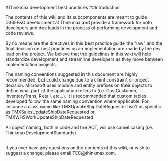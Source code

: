 #Thinkmax development best practices
##Introduction

The contents of this wiki and its subcomponents are meant to guide D365F&O development at Thinkmax and provide a framework for both developers and dev leads in the process of performing development and code reviews.

By no means are the directives in this best practice guide the "law" and the final decision on best practices on an implementation are made by the dev lead on the project. We believe that the guidelines in this wiki will help standardize development and streamline developers as they move between implementation projects.

The naming conventions suggested in this document are highly recommended, but could change due to a client constraint or project decision.
Microsoft uses module and entity prefixes on their objects to define what part of the application refers to (i.e. CustCustomer, InventoryTrans, Retail, etc...). It is recommended that custom tables developed follow the same naming convention where applicable. For instance a class name like TMXUpdateShipDateRequested isn't as specific as TMXSalesUpdateShipDateRequested or TMXWHSWorkUpdateShipDateRequested.

All object naming, both in code and the AOT, will use camel casing (i.e. ThinkmaxDevelopmentStandards)

</br>
If you ever have any questions on the contents of this wiki, or wish to suggest a change, please email TEC@thinkmax.com.